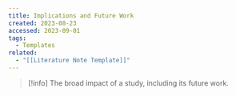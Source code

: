 ```yaml
---
title: Implications and Future Work
created: 2023-08-23
accessed: 2023-09-01
tags:
  - Templates
related:
  - "[[Literature Note Template]]"
---
```

>[!info]
>The broad impact of a study, including its future work.
